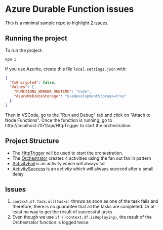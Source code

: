 # Azure Durable Function issues

This is a minimal sample repo to highlight [2 issues](#issues).

## Running the project

To run the project:

```sh
npm i
```

If you use Azurite, create this file `local.settings.json` with:

```json
{
  "IsEncrypted": false,
  "Values": {
    "FUNCTIONS_WORKER_RUNTIME": "node",
    "AzureWebJobsStorage": "UseDevelopmentStorage=true"
  }
}
```

Then in VSCode, go to the "Run and Debug" tab and click on "Attach to Node Functions".
Once the function is running, go to http://localhost:7071/api/HttpTrigger to start the orchestration.

## Project Structure

- The [HttpTrigger](HttpTrigger/index.ts) will be used to start the orchestration.
- The [Orchestrator](Orchestrator/index.ts) creates 4 activities using the fan out fan in pattern
- [ActivityFail](ActivityFail/index.ts) is an activity which will always fail
- [ActivitySuccess](ActivitySuccess/index.ts) is an activity which will always succeed after a small delay

## Issues

1. `context.df.Task.all(tasks)` throws as soon as one of the task fails and therefore, there is no guarantee that all the tasks are completed. Or at least no way to get the result of successful tasks.
2. Even though we use `if (!context.df.isReplaying)`, the result of the Orchestrator function is logged twice
